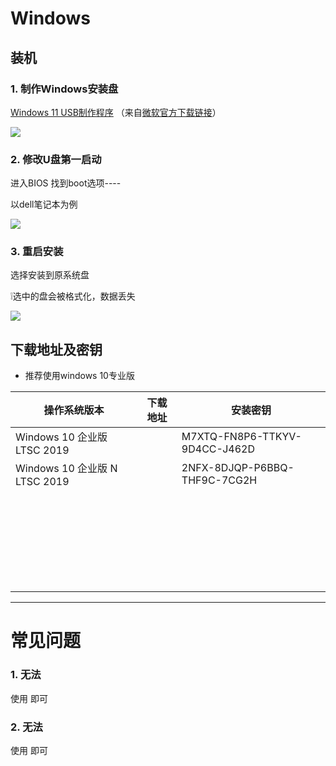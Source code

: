 # Windows

## 装机

### 1. 制作Windows安装盘
[Windows 11 USB制作程序](https://baidu.com) （来自[微软官方下载链接](https://microsoft.com)）

![](https://kms.plus/static/w1.png)

### 2. 修改U盘第一启动

进入BIOS 找到boot选项----

以dell笔记本为例

![](https://kms.plus/static/w2.png)


### 3. 重启安装

选择安装到原系统盘 

❕选中的盘会被格式化，数据丢失

![](https://kms.plus/static/w3.png)

## 下载地址及密钥
* 推荐使用windows 10专业版 

| 操作系统版本 | 下载地址 | 安装密钥 |
| ------------ | ------------ | ------------  |
| Windows 10 企业版 LTSC 2019 |      | M7XTQ-FN8P6-TTKYV-9D4CC-J462D |
| Windows 10 企业版 N LTSC 2019 |      |2NFX-8DJQP-P6BBQ-THF9C-7CG2H|
|              |      ||
|              |      ||
|              |      ||
|              |      ||
|              |      ||
|              |      ||
|              |      ||
|              |      ||
|              |      ||
|              |      ||
|              |      ||
|              |      ||
|              |      ||
|              |      ||
|              |      ||
|              |      ||
|              |      ||
|              |      ||
|              |      ||
|              |      ||
|              |      ||
|              |      ||
|              |      ||
|              |      ||
|              |      ||
|              |      ||
|              |      ||

-----
# 常见问题

### 1. 无法

使用  即可

### 2. 无法

使用  即可